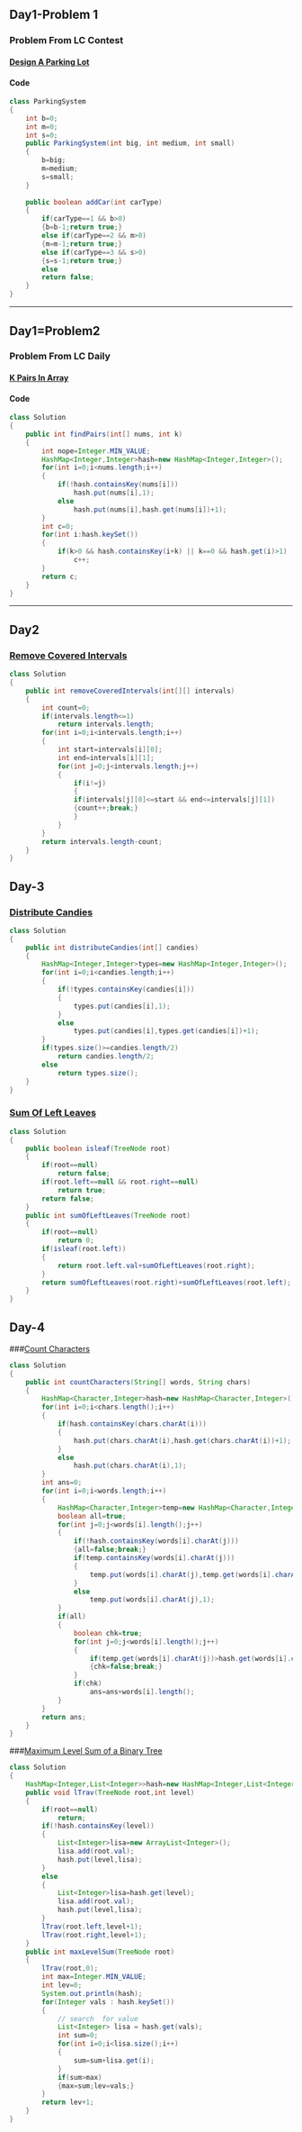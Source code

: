## Day1-Problem 1
### Problem From LC Contest
#### [Design A Parking Lot](https://leetcode.com/contest/biweekly-contest-36/problems/design-parking-system/)
#### Code

```java
class ParkingSystem 
{
    int b=0;
    int m=0;
    int s=0;
    public ParkingSystem(int big, int medium, int small) 
    {
        b=big;
        m=medium;
        s=small;
    }
    
    public boolean addCar(int carType) 
    {
        if(carType==1 && b>0)
        {b=b-1;return true;}
        else if(carType==2 && m>0)
        {m=m-1;return true;}
        else if(carType==3 && s>0)
        {s=s-1;return true;}
        else
        return false;
    }
}
```
---

## Day1=Problem2
### Problem From LC Daily
#### [K Pairs In Array](https://leetcode.com/problems/k-diff-pairs-in-an-array/)
#### Code
```java
class Solution 
{
    public int findPairs(int[] nums, int k) 
    {
        int nope=Integer.MIN_VALUE;
        HashMap<Integer,Integer>hash=new HashMap<Integer,Integer>();
        for(int i=0;i<nums.length;i++)
        {
            if(!hash.containsKey(nums[i]))
                hash.put(nums[i],1);
            else
                hash.put(nums[i],hash.get(nums[i])+1);
        }
        int c=0;
        for(int i:hash.keySet())
        {
            if(k>0 && hash.containsKey(i+k) || k==0 && hash.get(i)>1)
                c++;
        }
        return c;
    }
}
```
---

## Day2
### [Remove Covered Intervals](https://leetcode.com/explore/challenge/card/october-leetcoding-challenge/559/week-1-october-1st-october-7th/3483/)

```java
class Solution 
{
    public int removeCoveredIntervals(int[][] intervals) 
    {
        int count=0;
        if(intervals.length<=1)
            return intervals.length;
        for(int i=0;i<intervals.length;i++)
        {
            int start=intervals[i][0];
            int end=intervals[i][1];
            for(int j=0;j<intervals.length;j++)
            {
                if(i!=j)
                {
                if(intervals[j][0]<=start && end<=intervals[j][1])
                {count++;break;}   
                }
            }
        }
        return intervals.length-count;
    }
}
```
## Day-3
### [Distribute Candies](https://leetcode.com/problems/distribute-candies/)

```java
class Solution 
{
    public int distributeCandies(int[] candies) 
    {
        HashMap<Integer,Integer>types=new HashMap<Integer,Integer>();
        for(int i=0;i<candies.length;i++)
        {
            if(!types.containsKey(candies[i]))
            {
                types.put(candies[i],1);
            }
            else
                types.put(candies[i],types.get(candies[i])+1);
        }
        if(types.size()>=candies.length/2)
            return candies.length/2;
        else
            return types.size();
    }
}
```
### [Sum Of Left Leaves](https://leetcode.com/problems/sum-of-left-leaves/)

```java
class Solution
{
    public boolean isleaf(TreeNode root)
    {
        if(root==null)
            return false;
        if(root.left==null && root.right==null)
            return true;
        return false;
    }
    public int sumOfLeftLeaves(TreeNode root) 
    {
        if(root==null)
            return 0;
        if(isleaf(root.left))
        {
            return root.left.val+sumOfLeftLeaves(root.right);
        }
        return sumOfLeftLeaves(root.right)+sumOfLeftLeaves(root.left);
    }
}
```

## Day-4
###[Count Characters](https://leetcode.com/problems/find-words-that-can-be-formed-by-characters/)
```java
class Solution 
{
    public int countCharacters(String[] words, String chars) 
    {
        HashMap<Character,Integer>hash=new HashMap<Character,Integer>();
        for(int i=0;i<chars.length();i++)
        {
            if(hash.containsKey(chars.charAt(i)))
            {
                hash.put(chars.charAt(i),hash.get(chars.charAt(i))+1);
            }
            else
                hash.put(chars.charAt(i),1);
        }
        int ans=0;
        for(int i=0;i<words.length;i++)
        {
            HashMap<Character,Integer>temp=new HashMap<Character,Integer>();
            boolean all=true;
            for(int j=0;j<words[i].length();j++)
            {
                if(!hash.containsKey(words[i].charAt(j)))
                {all=false;break;}
                if(temp.containsKey(words[i].charAt(j)))
                {
                    temp.put(words[i].charAt(j),temp.get(words[i].charAt(j))+1);
                }
                else
                    temp.put(words[i].charAt(j),1);
            }
            if(all)
            {
                boolean chk=true;
                for(int j=0;j<words[i].length();j++)
                {
                    if(temp.get(words[i].charAt(j))>hash.get(words[i].charAt(j)))
                    {chk=false;break;}
                }
                if(chk)
                    ans=ans+words[i].length();
            }
        }
        return ans;
    }
}
``` 
###[Maximum Level Sum of a Binary Tree](https://leetcode.com/problems/maximum-level-sum-of-a-binary-tree/)
```java
class Solution 
{
    HashMap<Integer,List<Integer>>hash=new HashMap<Integer,List<Integer>>();
    public void lTrav(TreeNode root,int level)
    {
        if(root==null)
            return;
        if(!hash.containsKey(level))
        {
            List<Integer>lisa=new ArrayList<Integer>();
            lisa.add(root.val);
            hash.put(level,lisa);
        }
        else
        {
            List<Integer>lisa=hash.get(level);
            lisa.add(root.val);
            hash.put(level,lisa);
        }
        lTrav(root.left,level+1);
        lTrav(root.right,level+1);
    }
    public int maxLevelSum(TreeNode root) 
    {
        lTrav(root,0);
        int max=Integer.MIN_VALUE;
        int lev=0;
        System.out.println(hash);
        for(Integer vals : hash.keySet())  
        { 
            // search  for value 
            List<Integer> lisa = hash.get(vals); 
            int sum=0;
            for(int i=0;i<lisa.size();i++)
            {
                sum=sum+lisa.get(i);
            }
            if(sum>max)
            {max=sum;lev=vals;}
        } 
        return lev+1;
    }
}
```


